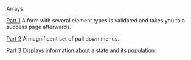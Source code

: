 Arrays

[Part 1](hw5.1.html) A form with several element types is validated and takes you to a success page afterwards.

[Part 2](hw5.2.html) A magnificent set of pull down menus.

[Part 3](hw5.3.html) Displays information about a state and its population.